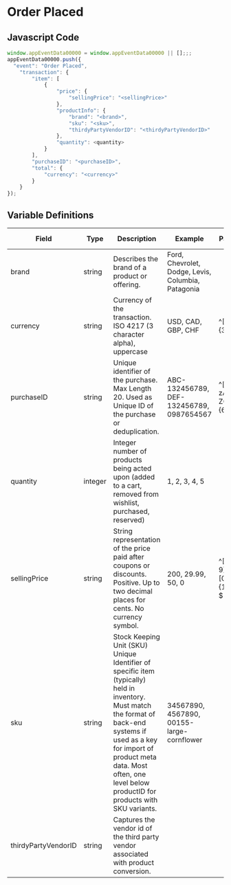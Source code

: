 # Order Placed

### 

## Javascript Code
```js
window.appEventData00000 = window.appEventData00000 || [];;;
appEventData00000.push({
  "event": "Order Placed",
    "transaction": {
        "item": [
            {
                "price": {
                    "sellingPrice": "<sellingPrice>"
                },
                "productInfo": {
                    "brand": "<brand>",
                    "sku": "<sku>",
                    "thirdyPartyVendorID": "<thirdyPartyVendorID>"
                },
                "quantity": <quantity>
            }
        ],
        "purchaseID": "<purchaseID>",
        "total": {
            "currency": "<currency>"
        }
    }
});
```

## Variable Definitions

|Field|Type|Description|Example|Pattern|Min Length|Max Length|Minimum|Maximum|Multiple Of|
| --- | --- | --- | --- | --- | --- | --- | --- | --- | --- |
|brand|string|Describes the brand of a product or offering.|Ford, Chevrolet, Dodge, Levis, Columbia, Patagonia|||||||
|currency|string|Currency of the transaction. ISO 4217 \(3 character alpha\), uppercase |USD, CAD, GBP, CHF|^[A-Z]{3}$|3|3||||
|purchaseID|string|Unique identifier of the purchase. Max Length 20. Used as Unique ID of the purchase or deduplication.|ABC-132456789, DEF-132456789, 0987654567|^[a-zA-Z0-9]{6,20}$|6|20||||
|quantity|integer|Integer number of products being acted upon \(added to a cart, removed from wishlist, purchased, reserved\)|1, 2, 3, 4, 5||||1|||
|sellingPrice|string|String representation of the price paid after coupons or discounts. Positive. Up to two decimal places for cents. No currency symbol.|200, 29.99, 50, 0|^[0-9]*(\.[0-9]{1,2})?$||||||
|sku|string|Stock Keeping Unit \(SKU\) Unique Identifier of specific item \(typically\) held in inventory.  Must match the format of back-end systems if used as a key for import of product meta data. Most often, one level below productID for products with SKU variants. |34567890, 4567890, 00155-large-cornflower|||||||
|thirdyPartyVendorID|string|Captures the vendor id of the third party vendor associated with product conversion.||||||||




